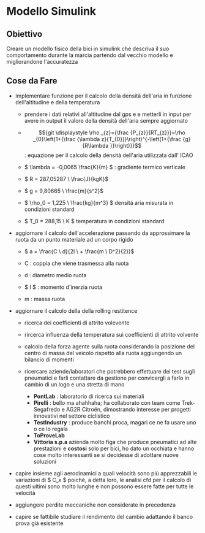 # __Modello Simulink__

## Obiettivo

Creare un modello fisico della bici in simulink che descriva il suo comportamento durante la marcia partendo dal vecchio modello e migliorandone l'accuratezza

## Cose da Fare

- implementare funzione per il calcolo della densità dell'aria in funzione dell'altitudine e della temperatura

    - prendere i dati relativi all'altitudine dal gps e e metterli in input per avere in output il valore della densità dell'aria sempre aggiornato 

    - $${git \displaystyle \rho _{z}={\frac {P_{z}}{RT_{z}}}=\rho _{0}\left(1+{\frac {\lambda z}{T_{0}}}\right)^{-\left(1+{\frac {g}{R\lambda }}\right)}}$$ : equazione per il calcolo della densità dell'aria utilizzata dall' ICAO


    - $ \lambda = -0,0065 \frac{K}{m} $ :   gradiente termico verticale


    - $ R = 287,05287 \ \frac{J}{kgK}$


    - $ g = 9,80665 \ \frac{m}{s^2}$

    - $ \rho_0 = 1,225 \ \frac{kg}{m^3} $ densità aria misurata in condizioni standard

    - $ T_0 = 288,15 \ K $ temperatura in condizioni standard

- aggiornare il calcolo dell'accelerazione passando da approssimare la ruota da un punto materiale ad un corpo rigido 

    - $ a = \frac{C \ d}{2I \ + \frac{m \ D^2}{2}}$
    
    - C : coppia che viene trasmessa alla ruota 
    - d : diametro medio ruota
    - $ I $ : momento d'inerzia ruota
    - m : massa ruota


- aggiornare il calcolo della della rolling restitence 
    
    - ricerca dei coefficienti di attrito volevente 

    - rircerca influenza della temperatura sui coefficienti di attrito volvente 

    - calcolo della forza agente sulla ruota considerando la posizione del centro di massa del veicolo rispetto alla ruota aggiungendo un bilancio di momenti

    - ricercare aziende/laboratori che potrebbero effettuare dei test sugli pneumatici e farli contattare da gestione per convicergli a farlo in cambio di un logo e una stretta di mano

        - **PontLab** : laboratorio di ricerca sui materiali 
        - **Pirelli** : bello ma ahahhaha; ha collaborato con team come Trek-Segafredo e AG2R Citroën, dimostrando interesse per progetti innovativi nel settore ciclistico
        - **TestIndustry** : produce banchi proca, magari ce ne fa usare uno o ce lo regala 
        - **ToProveLab**
        - **Vittoria s.p.a** azienda molto figa che produce pneumatici ad alte prestazioni e **costosi** solo per bici, ho dato un occhiata e hanno cose molto interessanti se si decidesse di adottare nuove soluzioni 

- capire insieme agli aerodinamici a quali velocità sono più apprezzabili le variazioni di $ C_x $ poichè, a detta loro, le analisi cfd per il calcolo di questi ultimi sono molto lunghe e non possono essere fatte per tutte le velocità

- aggiungere perdite meccaniche non considerate in precedenza 

- capire se fattibile studiare il rendimento del cambio adattando il banco prova già esistente 
 

  

